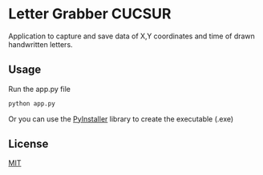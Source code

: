 # Letter Grabber CUCSUR
Application to capture and save data of X,Y coordinates and time of drawn handwritten letters.

## Usage
Run the app.py file
```bash
python app.py
```
Or you can use the [PyInstaller](https://pypi.org/project/pyinstaller/) library to create the executable (.exe)

## License

[MIT](https://choosealicense.com/licenses/mit/)
